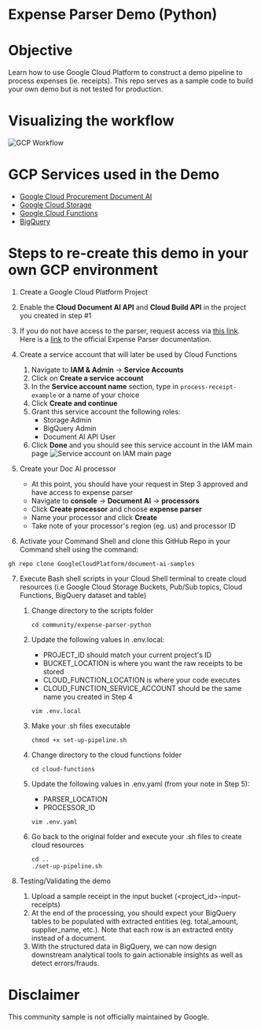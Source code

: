 # Expense Parser Demo (Python)

# Objective
Learn how to use Google Cloud Platform to construct a demo pipeline to process expenses (ie. receipts). This repo serves as a sample code to build your own demo but is not tested for production. 

# Visualizing the workflow
![GCP Workflow](https://user-images.githubusercontent.com/47513414/150703075-8f608859-436e-4c22-8dc9-f71121705f3a.png)

# GCP Services used in the Demo
* [Google Cloud Procurement Document AI](https://cloud.google.com/solutions/procurement-doc-ai)
* [Google Cloud Storage](https://cloud.google.com/storage)
* [Google Cloud Functions](https://cloud.google.com/functions)
* [BigQuery](https://cloud.google.com/bigquery)

# Steps to re-create this demo in your own GCP environment
1. Create a Google Cloud Platform Project

2. Enable the **Cloud Document AI API** and **Cloud Build API** in the project you created in step #1 

3. If you do not have access to the parser, request access via [this link](https://docs.google.com/forms/d/e/1FAIpQLSc_6s8jsHLZWWE0aSX0bdmk24XDoPiE_oq5enDApLcp1VKJ-Q/viewform?gxids=7826). Here is a [link](https://cloud.google.com/document-ai/docs/processors-list#processor_expense-parser) to the official Expense Parser documentation.

4. Create a service account that will later be used by Cloud Functions

    1. Navigate to **IAM & Admin** -> **Service Accounts**
    2. Click on **Create a service account**
    3. In the **Service account name** section, type in `process-receipt-example` or a name of your choice
    4. Click **Create and continue**
    5. Grant this service account the following roles:
        * Storage Admin
        * BigQuery Admin
        * Document AI API User
    7. Click **Done** and you should see this service account in the IAM main page 
       ![Service account on IAM main page](https://user-images.githubusercontent.com/47513414/150855283-cd78ba61-cada-4e2b-a35c-68accbde5eff.png)

5. Create your Doc AI processor

    * At this point, you should have your request in Step 3 approved and have access to expense parser
    * Navigate to **console** -> **Document AI** -> **processors**
    * Click **Create processor** and choose **expense parser**
    * Name your processor and click **Create**
    * Take note of your processor's region (eg. us) and processor ID

6. Activate your Command Shell and clone this GitHub Repo in your Command shell using the command:
```
gh repo clone GoogleCloudPlatform/document-ai-samples
```

7. Execute Bash shell scripts in your Cloud Shell terminal to create cloud resources (i.e Google Cloud Storage Buckets, Pub/Sub topics, Cloud Functions, BigQuery dataset and table)

    1. Change directory to the scripts folder

        ```
        cd community/expense-parser-python
        ```
    3. Update the following values in .env.local:

        * PROJECT_ID should match your current project's ID
        * BUCKET_LOCATION is where you want the raw receipts to be stored
        * CLOUD_FUNCTION_LOCATION is where your code executes
        * CLOUD_FUNCTION_SERVICE_ACCOUNT should be the same name you created in Step 4

        ```
        vim .env.local
        ```
    5. Make your .sh files executable

        ```
        chmod +x set-up-pipeline.sh
        ```
    6. Change directory to the cloud functions folder

        ```
        cd cloud-functions
        ```
    7. Update the following values in .env.yaml (from your note in Step 5):

        * PARSER_LOCATION
        * PROCESSOR_ID
        ```
        vim .env.yaml
        ```

    9. Go back to the original folder and execute your .sh files to create cloud resources
        ```
        cd ..
        ./set-up-pipeline.sh
        ```


8. Testing/Validating the demo

    1. Upload a sample receipt in the input bucket (<project_id>-input-receipts)
    2. At the end of the processing, you should expect your BigQuery tables to be populated with extracted entities (eg. total_amount, supplier_name, etc.). Note that each row is an extracted entity instead of a document.
    3. With the structured data in BigQuery, we can now design downstream analytical tools to gain actionable insights as well as detect errors/frauds.


# Disclaimer
This community sample is not officially maintained by Google.
